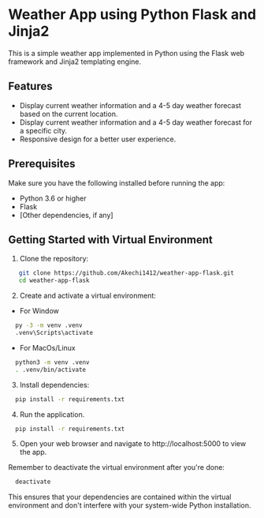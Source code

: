 # Weather App using Python Flask and Jinja2

This is a simple weather app implemented in Python using the Flask web framework and Jinja2 templating engine.

## Features

- Display current weather information and a 4-5 day weather forecast based on the current location.
- Display current weather information and a 4-5 day weather forecast for a specific city.
- Responsive design for a better user experience.

## Prerequisites

Make sure you have the following installed before running the app:

- Python 3.6 or higher
- Flask
- [Other dependencies, if any]

## Getting Started with Virtual Environment

1. Clone the repository:

```bash
   git clone https://github.com/Akechi1412/weather-app-flask.git
   cd weather-app-flask
```

2. Create and activate a virtual environment:

- For Window

```bash
  py -3 -m venv .venv
  .venv\Scripts\activate
```

- For MacOs/Linux

```bash
  python3 -m venv .venv
  . .venv/bin/activate
```

3. Install dependencies:

```bash
  pip install -r requirements.txt
```

4. Run the application.

```bash
  pip install -r requirements.txt
```

5. Open your web browser and navigate to http://localhost:5000 to view the app.

Remember to deactivate the virtual environment after you're done:

```bash
  deactivate
```

This ensures that your dependencies are contained within the virtual environment and don't interfere with your system-wide Python installation.
